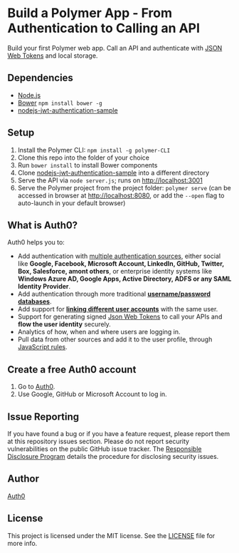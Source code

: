 # Build a Polymer App - From Authentication to Calling an API

Build your first Polymer web app. Call an API and authenticate with [JSON Web Tokens](http://jwt.io) and local storage.

## Dependencies

* [Node.js](http://nodejs.org)
* [Bower](http://bower.io) `npm install bower -g`
* [nodejs-jwt-authentication-sample](https://github.com/auth0-blog/nodejs-jwt-authentication-sample)

## Setup

1. Install the Polymer CLI: `npm install -g polymer-CLI`
2. Clone this repo into the folder of your choice
3. Run `bower install` to install Bower components
4. Clone [nodejs-jwt-authentication-sample](https://github.com/auth0-blog/nodejs-jwt-authentication-sample) into a different directory
5. Serve the API via `node server.js`; runs on [http://localhost:3001](http://localhost:3001)
6. Serve the Polymer project from the project folder: `polymer serve` (can be accessed in browser at [http://localhost:8080](http://localhost:8080), or add the `--open` flag to auto-launch in your default browser)

## What is Auth0?

Auth0 helps you to:

* Add authentication with [multiple authentication sources](https://docs.auth0.com/identityproviders), either social like **Google, Facebook, Microsoft Account, LinkedIn, GitHub, Twitter, Box, Salesforce, amont others**, or enterprise identity systems like **Windows Azure AD, Google Apps, Active Directory, ADFS or any SAML Identity Provider**.
* Add authentication through more traditional **[username/password databases](https://docs.auth0.com/mysql-connection-tutorial)**.
* Add support for **[linking different user accounts](https://docs.auth0.com/link-accounts)** with the same user.
* Support for generating signed [Json Web Tokens](https://docs.auth0.com/jwt) to call your APIs and **flow the user identity** securely.
* Analytics of how, when and where users are logging in.
* Pull data from other sources and add it to the user profile, through [JavaScript rules](https://docs.auth0.com/rules).

## Create a free Auth0 account

1. Go to [Auth0](https://auth0.com/signup).
2. Use Google, GitHub or Microsoft Account to log in.

## Issue Reporting

If you have found a bug or if you have a feature request, please report them at this repository issues section. Please do not report security vulnerabilities on the public GitHub issue tracker. The [Responsible Disclosure Program](https://auth0.com/whitehat) details the procedure for disclosing security issues.

## Author

[Auth0](auth0.com)

## License

This project is licensed under the MIT license. See the [LICENSE](LICENSE) file for more info.

